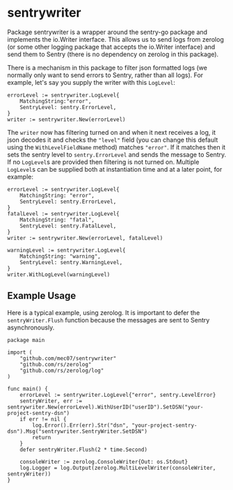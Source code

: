 # sentrywriter
Package sentrywriter is a wrapper around the sentry-go package and implements
the io.Writer interface. This allows us to send logs from zerolog (or some
other logging package that accepts the io.Writer interface) and send them to
Sentry (there is no dependency on zerolog in this package).

There is a mechanism in this package to filter json formatted logs (we
normally only want to send errors to Sentry, rather than all logs). For
example, let's say you supply the writer with this `LogLevel`:
```
errorLevel := sentrywriter.LogLevel{
	MatchingString:"error",
	SentryLevel: sentry.ErrorLevel,
}
writer := sentrywriter.New(errorLevel)
```
The `writer` now has filtering turned on and when it next receives a log, it
json decodes it and checks the `"level"` field (you can change this default
using the `WithLevelFieldName` method) matches `"error"`. If it matches then
it sets the sentry level to `sentry.ErrorLevel` and sends the message to
Sentry. If no `LogLevel`s are provided then filtering is not turned on.
Multiple `LogLevel`s can be supplied both at instantiation time and at a
later point, for example:
```
errorLevel := sentrywriter.LogLevel{
	MatchingString: "error",
	SentryLevel: sentry.ErrorLevel,
}
fatalLevel := sentrywriter.LogLevel{
	MatchingString: "fatal",
	SentryLevel: sentry.FatalLevel,
}
writer := sentrywriter.New(errorLevel, fatalLevel)

warningLevel := sentrywriter.LogLevel{
	MatchingString: "warning",
	SentryLevel: sentry.WarningLevel,
}
writer.WithLogLevel(warningLevel)
```

## Example Usage
Here is a typical example, using zerolog. It is important to defer the
`sentryWriter.Flush` function because the messages are sent to Sentry
asynchronously.
```
package main

import (
	"github.com/mec07/sentrywriter"
	"github.com/rs/zerolog"
	"github.com/rs/zerolog/log"
)

func main() {
	errorLevel := sentrywriter.LogLevel{"error", sentry.LevelError}
	sentryWriter, err := sentrywriter.New(errorLevel).WithUserID("userID").SetDSN("your-project-sentry-dsn")
	if err != nil {
		log.Error().Err(err).Str("dsn", "your-project-sentry-dsn").Msg("sentrywriter.SentryWriter.SetDSN")
		return
	}
	defer sentryWriter.Flush(2 * time.Second)

	consoleWriter := zerolog.ConsoleWriter{Out: os.Stdout}
	log.Logger = log.Output(zerolog.MultiLevelWriter(consoleWriter, sentryWriter))
}
```
